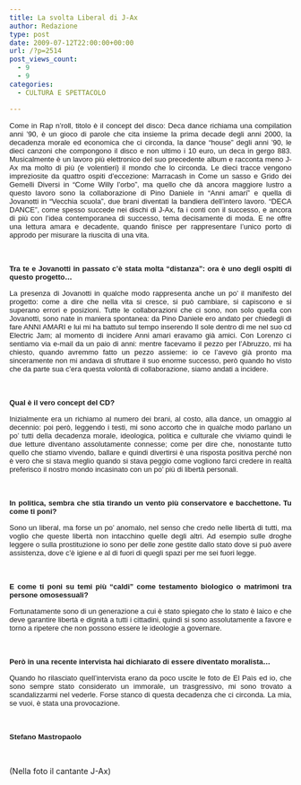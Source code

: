 ```yaml
---
title: La svolta Liberal di J-Ax
author: Redazione
type: post
date: 2009-07-12T22:00:00+00:00
url: /?p=2514
post_views_count:
  - 9
  - 9
categories:
  - CULTURA E SPETTACOLO

---
```

<p style="text&#45;align: justify; ">
  <font face="Tahoma, sans&#45;serif"><font size="2">Come in Rap n&rsquo;roll, titolo &egrave; il concept del disco: Deca dance richiama una compilation anni &rsquo;90, &egrave; un gioco di parole che cita insieme la prima decade degli anni 2000, la decadenza morale ed economica che ci circonda, la dance &ldquo;house&rdquo; degli anni &rsquo;90, le dieci canzoni che compongono il disco e non ultimo i 10 euro, un deca in gergo 883. Musicalmente &egrave; un lavoro pi&ugrave; elettronico del suo precedente album e racconta meno J&#45;Ax ma molto di pi&ugrave; (e volentieri) il mondo che lo circonda. Le dieci tracce vengono impreziosite da quattro ospiti d&rsquo;eccezione: Marracash in Come un sasso e Grido dei Gemelli Diversi in &ldquo;Come Willy l&rsquo;orbo&rdquo;, ma quello che d&agrave; ancora maggiore lustro a questo lavoro sono la collaborazione di Pino Daniele in &ldquo;Anni amari&rdquo; e quella di Jovanotti in &ldquo;Vecchia scuola&rdquo;, due brani diventati la bandiera dell&rsquo;intero lavoro. &ldquo;DECA DANCE&rdquo;, come spesso succede nei dischi di J&#45;Ax, fa i conti con il successo, e ancora di pi&ugrave; con l&rsquo;idea contemporanea di successo, tema decisamente di moda. E ne offre una lettura amara e decadente, quando finisce per rappresentare l&rsquo;unico porto di approdo per misurare la riuscita di una vita.</font></font>
</p>

<p style="text&#45;align: justify; ">
  &nbsp;
</p>

<p align="justify" style="font&#45;weight: normal; margin&#45;bottom: 0cm">
  <font face="Tahoma, sans&#45;serif"><font size="2"><strong>Tra te e Jovanotti in passato c&rsquo;&egrave; stata molta &ldquo;distanza&rdquo;: ora &egrave; uno degli ospiti di questo progetto&#8230;</strong></font></font>
</p>

<p align="justify" style="margin&#45;bottom: 0cm">
  <font face="Tahoma, sans&#45;serif"><font size="2"><span style="font&#45;weight: normal">La presenza di Jovanotti in qualche modo rappresenta anche un po&rsquo; il manifesto del progetto: come a dire che nella vita si cresce, si pu&ograve; cambiare, si capiscono e si superano errori e posizioni. Tutte le collaborazioni che ci sono, non solo quella con Jovanotti, sono nate in maniera spontanea: da Pino Daniele ero andato per chiedegli di fare ANNI AMARI e lui mi ha battuto sul tempo inserendo </span></font></font><strong><font face="Tahoma, sans&#45;serif"><font size="2"><span style="font&#45;weight: normal">Il sole dentro di me</span></font></font></strong><font face="Tahoma, sans&#45;serif"><font size="2"><span style="font&#45;weight: normal"> nel suo cd Electric Jam; al momento di incidere Anni amari eravamo gi&agrave; amici. Con Lorenzo ci sentiamo via e&#45;mail da un paio di anni: mentre facevamo il pezzo per l&#8217;Abruzzo, mi ha chiesto, quando avremmo fatto un pezzo assieme: io ce l&#8217;avevo gi&agrave; pronto ma sinceramente non mi andava di sfruttare il suo enorme successo, per&ograve; quando ho visto che da parte sua c&rsquo;era questa volont&agrave; di collaborazione, siamo andati a incidere.</span></font></font>
</p>

<p align="justify" style="margin&#45;bottom: 0cm">
  &nbsp;
</p>

<p align="justify" style="margin&#45;bottom: 0cm">
  <font face="Tahoma, sans&#45;serif"><font size="2"><span style="font&#45;weight: normal"><strong>Qual &egrave; il vero concept del CD?</strong></span></font></font>
</p>

<p align="justify" style="font&#45;weight: normal; margin&#45;bottom: 0cm">
  <font face="Tahoma, sans&#45;serif"><font size="2">Inizialmente era un richiamo al numero dei brani, al costo, alla dance, un omaggio al decennio: poi per&ograve;, leggendo i testi, mi sono accorto che in qualche modo parlano un po&rsquo; tutti della decadenza morale, ideologica, politica e culturale che viviamo quindi le due letture diventano assolutamente connesse; come per dire che, nonostante tutto quello che stiamo vivendo, ballare e quindi divertirsi &egrave; una risposta positiva perch&eacute; non &egrave; vero che si stava meglio quando si stava peggio come vogliono farci credere in realt&agrave; preferisco il nostro mondo incasinato con un po&rsquo; pi&ugrave; di libert&agrave; personali.</font></font>
</p>

<p align="justify" style="font&#45;weight: normal; margin&#45;bottom: 0cm">
  &nbsp;
</p>

<p align="justify" style="font&#45;weight: normal; margin&#45;bottom: 0cm">
  <font face="Tahoma, sans&#45;serif"><font size="2"><strong>In politica, sembra che stia tirando un vento pi&ugrave; conservatore e bacchettone. Tu come ti poni?</strong></font></font>
</p>

<p align="justify" style="font&#45;weight: normal; margin&#45;bottom: 0cm">
  <font face="Tahoma, sans&#45;serif"><font size="2">Sono un liberal, ma forse un po&rsquo; anomalo, nel senso che credo nelle libert&agrave; di tutti, ma voglio che queste libert&agrave; non intacchino quelle degli altri. Ad esempio sulle droghe leggere o sulla prostituzione io sono per delle zone gestite dallo stato dove si pu&ograve; avere assistenza, dove c&rsquo;&egrave; igiene e al di fuori di quegli spazi per me sei fuori legge. </font></font>
</p>

<p align="justify" style="font&#45;weight: normal; margin&#45;bottom: 0cm">
  &nbsp;
</p>

<p align="justify" style="font&#45;weight: normal; margin&#45;bottom: 0cm">
  <font face="Tahoma, sans&#45;serif"><font size="2"><strong>E come ti poni su temi pi&ugrave; &ldquo;caldi&rdquo; come testamento biologico o matrimoni tra persone omosessuali?</strong> </font></font>
</p>

<p align="justify" style="font&#45;weight: normal; margin&#45;bottom: 0cm">
  <font face="Tahoma, sans&#45;serif"><font size="2">Fortunatamente sono di un generazione a cui &egrave; stato spiegato che lo stato &egrave; laico e che deve garantire libert&agrave; e dignit&agrave; a tutti i cittadini, quindi si sono assolutamente a favore e torno a ripetere che non possono essere le ideologie a governare.</font></font>
</p>

<p align="justify" style="font&#45;weight: normal; margin&#45;bottom: 0cm">
  &nbsp;
</p>

<p align="justify" style="font&#45;weight: normal; margin&#45;bottom: 0cm">
  <font face="Tahoma, sans&#45;serif"><font size="2"><strong>Per&ograve; in una recente intervista hai dichiarato di essere diventato moralista&#8230;</strong></font></font>
</p>

<p align="justify" style="font&#45;weight: normal; margin&#45;bottom: 0cm">
  <font face="Tahoma, sans&#45;serif"><font size="2">Quando ho rilasciato quell&rsquo;intervista erano da poco uscite le foto de El Pa&igrave;s ed io, che sono sempre stato considerato un immorale, un trasgressivo, mi sono trovato a scandalizzarmi nel vederle. Forse stanco di questa decadenza che ci circonda. La mia, se vuoi, &egrave; stata una provocazione.</font></font>
</p>

<p align="justify" style="font&#45;weight: normal; margin&#45;bottom: 0cm">
  &nbsp;
</p>

<p align="justify" style="font&#45;weight: normal; margin&#45;bottom: 0cm">
  <font face="Tahoma, sans&#45;serif"><font size="2"><strong>Stefano Mastropaolo</strong></font></font>
</p>

<p align="justify" style="font&#45;weight: normal; margin&#45;bottom: 0cm">
  &nbsp;
</p>

<p align="justify" style="font&#45;weight: normal; margin&#45;bottom: 0cm">
  (Nella foto il cantante J&#45;Ax)
</p>

<p align="justify" style="font&#45;weight: normal; margin&#45;bottom: 0cm">
  &nbsp;
</p>

&nbsp;